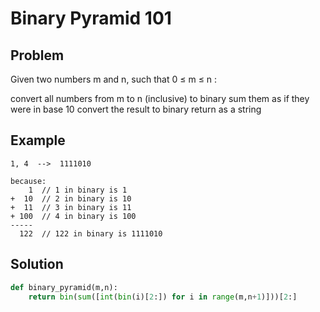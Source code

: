 # Binary Pyramid 101

## Problem 

Given two numbers m and n, such that 0 ≤ m ≤ n :

convert all numbers from m to n (inclusive) to binary
sum them as if they were in base 10
convert the result to binary
return as a string
## Example
```
1, 4  -->  1111010

because:
    1  // 1 in binary is 1
+  10  // 2 in binary is 10
+  11  // 3 in binary is 11
+ 100  // 4 in binary is 100
-----
  122  // 122 in binary is 1111010
  ```

## Solution
```python
def binary_pyramid(m,n):
    return bin(sum([int(bin(i)[2:]) for i in range(m,n+1)]))[2:]
```